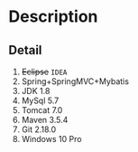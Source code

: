 # Description

## Detail

1. ~~Eclipse~~ `IDEA`
2. Spring+SpringMVC+Mybatis
3. JDK 1.8
4. MySql 5.7
5. Tomcat 7.0
6. Maven 3.5.4
7. Git 2.18.0
8. Windows 10 Pro
